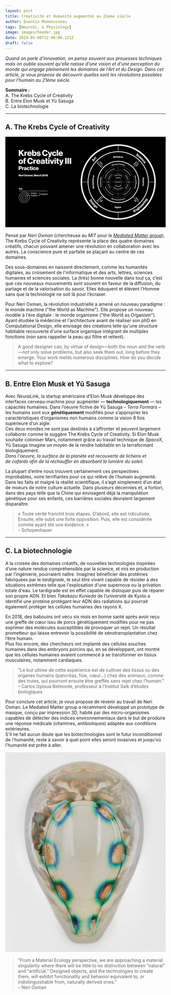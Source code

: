 ```yaml
---
layout: post
title: Créativité et Humanité augmentée au 21ème siècle
author: Quentin Monmousseau
tags: [NeuroSc. & Physiology]
image: images/header.jpg
date: 2019-05-08T22:00:00.121Z
draft: false
---
```


*Quand on parle d'innovation, on pense souvent aux prouesses techniques mais on oublie souvent qu'elle naisse d'une vision et d'une perception du monde qui engage pleinement les domaines de l'Art et du Design. Dans cet article, je vous propose de découvrir quelles sont les révolutions possibles pour l'humain au 21ème siècle.*

**Sommaire :**  
A. The Krebs Cycle of Creativity  
B. Entre Elon Musk et Yū Sasuga  
C. La biotechnologie  

---

## A. The Krebs Cycle of Creativity

![](images/creativity.png)

Pensé par *Neri Oxman* (chercheuse au *MIT* pour le *[Mediated Matter group](https://mediatedmattergroup.com/)*), The Krebs Cycle of Creativity représente la place des quatre domaines créatifs, chacun pouvant amener une révolution en collaboration avec les autres. La conscience pure et parfaite se plaçant au centre de ces domaines.

Des sous-domaines en naissent directement, comme les humanités digitales, au croisement de l'informatique et des arts, lettres, sciences humaines et sciences sociales. La (très) bonne nouvelle dans tout ça, c’est que ces nouveaux mouvements sont souvent en faveur de la diffusion, du partage et de la valorisation du savoir. Elles éduquent et élèvent l’Homme sans que la technologie ne soit là pour l’écraser.

Pour Neri Oxman, la révolution industrielle a amené un nouveau paradigme : le monde machine ("the World as Machine"). Elle propose un nouveau modèle à l'ère digitale : le monde organisme ("the World as Organism"). Ayant étudiée la médecine et l'architecture avant de réaliser son phD en Computational Design, elle envisage des créations telle qu'une structure habitable recouverte d'une surface organique intégrant de multiples fonctions (non sans rappeller la peau qui filtre et retient).

> A good designer can, by virtue of design—both the noun and the verb—not only solve problems, but also seek them out, long before they emerge. Your work melds numerous disciplines. How do you decide what to explore?

---

## B. Entre Elon Musk et Yū Sasuga

Avec *NeuraLink*, la startup américaine d’Elon Musk développe des interfaces cerveau-machine pour augmenter — **technologiquement** — les capacités humaines. Dans l’oeuvre fictive de Yū Sasuga – *Terra Formars* – les humains sont eux **génétiquement** modifiés pour s’approprier les caractéristiques d’organismes non humains comme la vision 8 fois supérieure d’un aigle.  
Ces deux mondes ne sont pas destinés à s’affronter et peuvent largement collaborer comme le suggère The Krebs Cycle of Creativity. Si Elon Musk souhaite coloniser Mars, notamment grâce au travail technique de *SpaceX*, Yū Sasuga imagine un moyen de la rendre habitable en la terraformant biologiquement.  
*Dans l'oeuvre, la surface de la planète est recouverte de lichens et de cafards afin de la réchauffer en absorbant la lumière du soleil.*

La plupart d’entre nous trouvent certainement ces perspectives improbables, voire terrifiantes pour ce qui relève de l’humain augmenté. Dans les faits et malgré la réalité scientifique, il s’agit simplement d’un état de moeurs de notre culture actuelle. Dans plusieurs décennies et, a fortiori, dans des pays telle que la Chine qui envisagent déjà la manipulation génétique pour ses enfants, ces barrières sociales devraient largement disparaître.

> « Toute vérité franchit trois étapes. D’abord, elle est ridiculisée. Ensuite, elle subit une forte opposition. Puis, elle est considérée comme ayant été une évidence. »  
– Schopenhauer

---

## C. La biotechnologie

A la croisée des domaines créatifs, de nouvelles technologies inspirées d’une nature rendue compréhensible par la science, et mis en production par l’ingénierie, pourraient naître. Imaginez bénéficier des protéines fabriquées par le *tardigrade*, le seul être vivant capable de résister à des situations extrêmes telle que l'explosation d'une supernova ou la privation totale d'eau. Le tardigrade est en effet capable de disloquer puis de réparer son propre ADN. Et bien *Takekazu Kunieda* de l’université de Kyoto a identifié une protéine protégant leur ADN des radiations qui pourrait également protéger les cellules humaines des rayons X.

En 2018, des babouins ont vécu six mois en bonne santé après avoir reçu une greffe de cœur issu de porcs génétiquement modifiés pour ne pas exprimer des molécules susceptibles de provoquer un rejet. Un résultat prometteur qui laisse entrevoir la possibilité de xénotransplantation chez l’être humain.  
Plus fou encore, des chercheurs ont implanté des cellules souches humaines dans des embryons porcins qui, en se développant, ont montré que les cellules humaines avaient commencé à se transformer en tissus musculaires, notamment cardiaques.

> "Le but ultime de cette expérience est de cultiver des tissus ou des organes humains (pancréas, foie, cœur…) chez des animaux, comme des truies, qui pourront ensuite être greffés sans rejet chez l’humain."  
– Carlos Izpisua Belmonte, professeur à l’Institut Salk d’études biologiques

Pour conclure cet article, je vous propose de revenir au travail de Neri Oxman. Le Mediated Matter group a récemment développé un prototype de masque, conçu par impression 3D, habité par des micro-organismes capables de détecter des indices environnementaux dans le but de produire une réponse médicale (vitamines, antibiotiques) adaptée aux conditions extérieures.  
S'il ne fait aucun doute que les biotechnologies sont le futur inconditionnel de l'humanité, reste à savoir à quel point elles seront invasives et jusqu'où l'humanité est prête à aller.

![](images/mask.jpg)

> "From a Material Ecology perspective, we are approaching a material singularity where there will be little to no distinction between “natural” and “artificial.” Designed objects, and the technologies to create them, will exhibit functionality and behavior equivalent to, or indistinguishable from, naturally derived ones."  
– Neri Oxman
